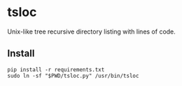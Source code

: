 # tsloc
Unix-like tree recursive directory listing with lines of code.

## Install
```
pip install -r requirements.txt
sudo ln -sf "$PWD/tsloc.py" /usr/bin/tsloc
```
